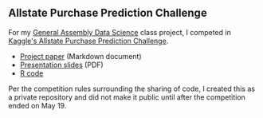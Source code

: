 ## Allstate Purchase Prediction Challenge

For my [General Assembly Data Science](https://generalassemb.ly/education/data-science) class project, I competed in [Kaggle's Allstate Purchase Prediction Challenge](http://www.kaggle.com/c/allstate-purchase-prediction-challenge).

* [Project paper](allstate-paper.md) (Markdown document)
* [Presentation slides](allstate-presentation.pdf) (PDF)
* [R code](allstate-code.R)

Per the competition rules surrounding the sharing of code, I created this as a private repository and did not make it public until after the competition ended on May 19.
